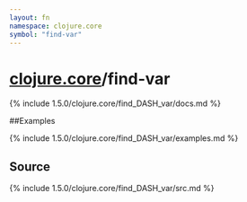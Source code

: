 ```yaml
---
layout: fn
namespace: clojure.core
symbol: "find-var"
---
```


# [clojure.core](../)/find-var

{% include 1.5.0/clojure.core/find_DASH_var/docs.md %}

##Examples

{% include 1.5.0/clojure.core/find_DASH_var/examples.md %}
## Source
{% include 1.5.0/clojure.core/find_DASH_var/src.md %}

